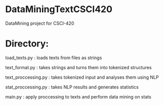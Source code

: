 # DataMiningTextCSCI420
DataMining project for CSCI-420

# Directory:

load_texts.py : loads texts from files as strings

text_format.py : takes strings and turns them into tokenized structures

text_proccessing.py : takes tokenized input and analyses them using NLP

stat_proccessing.py : takes NLP results and generates statistics

main.py : apply proccessing to texts and perform data mining on stats
